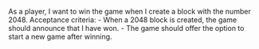 As a player, I want to win the game when I create a block with the number 2048.
    Acceptance criteria:
    - When a 2048 block is created, the game should announce that I have won.
    - The game should offer the option to start a new game after winning.
